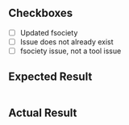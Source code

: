 ## Checkboxes

- [ ] Updated fsociety
- [ ] Issue does not already exist
- [ ] fsociety issue, not a tool issue

## Expected Result

```bash

```

## Actual Result

```bash

```

